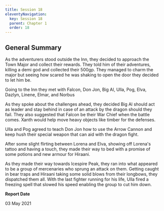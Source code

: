 ```yaml
---
title: Session 18
eleventyNavigation:
  key: Session 18
  parent: Chapter 1
  order: 18
---
```


## General Summary

As the adventurers stood outside the Inn, they decided to approach the Town Major and collect their rewards. They told him of their adventures, killing a demi god and collected their 500gp. They managed to charm the major but seeing how scared he was shaking to open the door they decided to let him be.  

 Going to the Inn they met with Falcon, Don Jon, Big Al, Ulla, Pog, Elva, Dazlyn, Linene, Elmar, and Norbus  

 As they spoke about the challenges ahead, they decided Big Al should act as leader and stay behind in case of an attack by the dragon should they fail. They also suggested that Falcon be their War Chief when the battle comes. Xanth would help move heavy objects like timber for the defenses.  

 Ulla and Pog agreed to teach Don Jon how to use the Arrow Cannon and keep hush their special weapon that can aid with the dragon fight.  

 After some slight flirting between Lorena and Elva, showing off Lorena's tattoo and having a touch, they made their way to bed with a promise of some potions and new armour for Hiraani.  

 As they made their way towards Icespire Peak, they ran into what appeared to be a group of mercenaries who sprung an attack on them. Getting caught in bear traps and Hiraani taking some solid blows from their longbows, they dispatched them all. With the last fighter running for his life, Ulla fired a freezing spell that slowed his speed enabling the group to cut him down.

**Report Date**

03 May 2021
